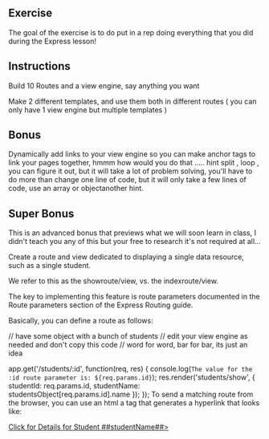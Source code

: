 
## Exercise

The goal of the exercise is to do put in a rep doing everything that you did during the Express lesson!


## Instructions

Build 10 Routes and a view engine, say anything you want

Make 2 different templates, and use them both in different routes ( you can only have 1 view engine but multiple templates )


## Bonus

Dynamically add links to your view engine so you can make anchor tags to link your pages together, hmmm how would you do that ..... hint split , loop , you can figure it out, but it will take a lot of problem solving, you'll have to do more than change one line of code, but it will only take a few lines of code, use an array or objectanother hint.


## Super Bonus

This is an advanced bonus that previews what we will soon learn in class, I didn't teach you any of this but your free to research it's not required at all...

Create a route and view dedicated to displaying a single data resource, such as a single student.

We refer to this as the showroute/view, vs. the indexroute/view.

The key to implementing this feature is route parameters documented in the Route parameters section of the Express Routing guide.


Basically, you can define a route as follows:

// have some object with a bunch of students
// edit your view engine as needed and don't copy this code
// word for word, bar for bar, its just an idea

app.get('/students/:id', function(req, res) {
  console.log(`The value for the :id route parameter is: ${req.params.id}`);
  res.render('students/show', { studentId: req.params.id, studentName: studentsObject[req.params.id].name });
});
To send a matching route from the browser, you can use an html a tag that generates a hyperlink that looks like:

<a href="/students/ ##studentId##">
  Click for Details for Student ##studentName##>
</a>